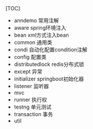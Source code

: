 [TOC]

+ anndemo 常用注解
+ aware spring环境注入
+ bean xml方式注入bean
+ common 通用类
+ condi 自动化配置condition注解
+ config 配置类
+ distributedlock redis分布式锁
+ except 异常
+ initializer springboot初始化器
+ listener 监听器
+ mvc 
+ runner 执行权
+ testng 单元测试
+ transaction 事务
+ util